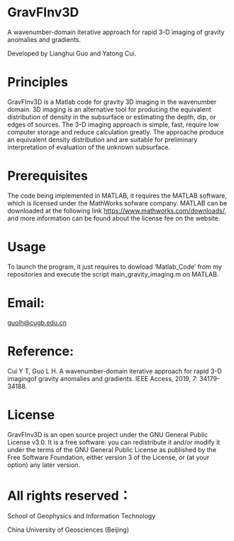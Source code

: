 # GravFInv3D

A wavenumber-domain iterative approach for rapid 3-D imaging of gravity anomalies and gradients.

Developed by Lianghui Guo and Yatong Cui.

# Principles

GravFInv3D is a Matlab code for gravity 3D imaging in the wavenumber domain. 3D imaging is an alternative tool for producing the equivalent distribution of density in the subsurface or estimating the depth, dip, or edges of sources. The 3-D imaging approach is simple, fast, require low computer storage and reduce calculation greatly. The approache produce an equivalent density distribution and are suitable for preliminary interpretation of evaluation of the unknown subsurface.
# Prerequisites

The code being implemented in MATLAB, it requires the MATLAB software, which is licensed under the MathWorks sofware company. MATLAB can be downloaded at the following link https://www.mathworks.com/downloads/, and more information can be found about the license fee on the website.

# Usage

To launch the program, it just requires to dowload ‘Matlab_Code’ from my repositories and execute the script main_gravity_imaging.m on MATLAB. 

# Email:

guolh@cugb.edu.cn

# Reference: 

Cui Y T, Guo L H. A wavenumber-domain iterative approach for rapid 3-D imagingof gravity anomalies and gradients. IEEE Access, 2019, 7: 34179-34188.

# License

GravFInv3D is an open source project under the GNU General Public License v3.0. It is a free software: you can redistribute it and/or modify it under the terms of the GNU General Public License as published by the Free Software Foundation, either version 3 of the License, or (at your option) any later version.

# All rights reserved：

School of Geophysics and Information Technology

China University of Geosciences (Beijing)
